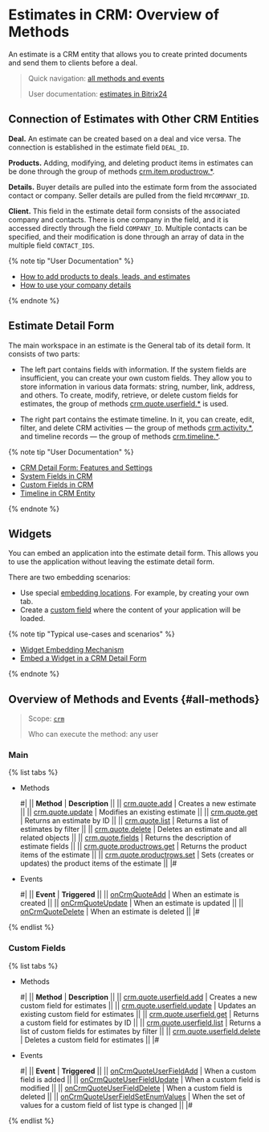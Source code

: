 # Estimates in CRM: Overview of Methods

An estimate is a CRM entity that allows you to create printed documents and send them to clients before a deal.

> Quick navigation: [all methods and events](#all-methods)
> 
> User documentation: [estimates in Bitrix24](https://helpdesk.bitrix24.com/open/17643444/) 

## Connection of Estimates with Other CRM Entities

**Deal.** An estimate can be created based on a deal and vice versa. The connection is established in the estimate field `DEAL_ID`.

**Products.** Adding, modifying, and deleting product items in estimates can be done through the group of methods [crm.item.productrow.*](../universal/product-rows/index.md). 

**Details.** Buyer details are pulled into the estimate form from the associated contact or company. Seller details are pulled from the field `MYCOMPANY_ID`.

**Client.** This field in the estimate detail form consists of the associated company and contacts. There is one company in the field, and it is accessed directly through the field `COMPANY_ID`. Multiple contacts can be specified, and their modification is done through an array of data in the multiple field `CONTACT_IDS`.

{% note tip "User Documentation" %}

- [How to add products to deals, leads, and estimates](https://helpdesk.bitrix24.com/open/14303190/)
- [How to use your company details](https://helpdesk.bitrix24.com/open/16059544/)

{% endnote %}

## Estimate Detail Form

The main workspace in an estimate is the General tab of its detail form. It consists of two parts:

* The left part contains fields with information. If the system fields are insufficient, you can create your own custom fields. They allow you to store information in various data formats: string, number, link, address, and others. To create, modify, retrieve, or delete custom fields for estimates, the group of methods [crm.quote.userfield.*](./user-field/index.md) is used.

* The right part contains the estimate timeline. In it, you can create, edit, filter, and delete CRM activities — the group of methods [crm.activity.*](../timeline/activities/index.md), and timeline records — the group of methods [crm.timeline.*](../timeline/index.md).

{% note tip "User Documentation" %}

- [CRM Detail Form: Features and Settings](https://helpdesk.bitrix24.com/open/22879716/)
- [System Fields in CRM](https://helpdesk.bitrix24.com/open/18529390/)
- [Custom Fields in CRM](https://helpdesk.bitrix24.com/open/22067852/)
- [Timeline in CRM Entity](https://helpdesk.bitrix24.com/open/16767378/)

{% endnote %}

## Widgets

You can embed an application into the estimate detail form. This allows you to use the application without leaving the estimate detail form.

There are two embedding scenarios:
* Use special [embedding locations](../../widgets/crm/index.md). For example, by creating your own tab.
* Create a [custom field](../../../tutorials/crm/crm-widgets/widget-as-field-in-lead-page.md) where the content of your application will be loaded.

{% note tip "Typical use-cases and scenarios" %}

- [Widget Embedding Mechanism](../../widgets/index.md)
- [Embed a Widget in a CRM Detail Form](../../../tutorials/crm/crm-widgets/widget-as-detail-tab.md)

{% endnote %}

## Overview of Methods and Events {#all-methods}

> Scope: [`crm`](../../scopes/permissions.md)
>
> Who can execute the method: any user

### Main

{% list tabs %}

- Methods
  
    #|
    || **Method** | **Description** ||
    || [crm.quote.add](./crm-quote-add.md) | Creates a new estimate ||
    || [crm.quote.update](./crm-quote-update.md) | Modifies an existing estimate ||
    || [crm.quote.get](./crm-quote-get.md) | Returns an estimate by ID ||
    || [crm.quote.list](./crm-quote-list.md) | Returns a list of estimates by filter ||
    || [crm.quote.delete](./crm-quote-delete.md) | Deletes an estimate and all related objects ||
    || [crm.quote.fields](./crm-quote-fields.md) | Returns the description of estimate fields ||
    || [crm.quote.productrows.get](./crm-quote-product-rows-get.md) | Returns the product items of the estimate ||
    || [crm.quote.productrows.set](./crm-quote-product-rows-set.md) | Sets (creates or updates) the product items of the estimate ||
    |#

- Events 

    #|
    || **Event** | **Triggered** ||
    || [onCrmQuoteAdd](./events/on-crm-quote-add.md) | When an estimate is created ||
    || [onCrmQuoteUpdate](./events/on-crm-quote-update.md) | When an estimate is updated ||
    || [onCrmQuoteDelete](./events/on-crm-quote-delete.md) | When an estimate is deleted ||
    |#

{% endlist %}

### Custom Fields

{% list tabs %}

- Methods

    #|
    || **Method** | **Description** ||
    || [crm.quote.userfield.add](./user-field/crm-quote-user-field-add.md) | Creates a new custom field for estimates ||
    || [crm.quote.userfield.update](./user-field/crm-quote-user-field-update.md) | Updates an existing custom field for estimates ||
    || [crm.quote.userfield.get](./user-field/crm-quote-user-field-get.md) | Returns a custom field for estimates by ID ||
    || [crm.quote.userfield.list](./user-field/crm-quote-user-field-list.md) | Returns a list of custom fields for estimates by filter ||
    || [crm.quote.userfield.delete](./user-field/crm-quote-user-field-delete.md) | Deletes a custom field for estimates ||
    |#

- Events 
  
    #|
    || **Event** | **Triggered** ||
    || [onCrmQuoteUserFieldAdd](./user-field/events/on-crm-quote-user-field-add.md) | When a custom field is added ||
    || [onCrmQuoteUserFieldUpdate](./user-field/events/on-crm-quote-user-field-update.md) | When a custom field is modified ||
    || [onCrmQuoteUserFieldDelete](./user-field/events/on-crm-quote-user-field-delete.md) | When a custom field is deleted ||
    || [onCrmQuoteUserFieldSetEnumValues](./user-field/events/on-crm-quote-user-field-set-enum-values.md) | When the set of values for a custom field of list type is changed ||
    |#

 {% endlist %}